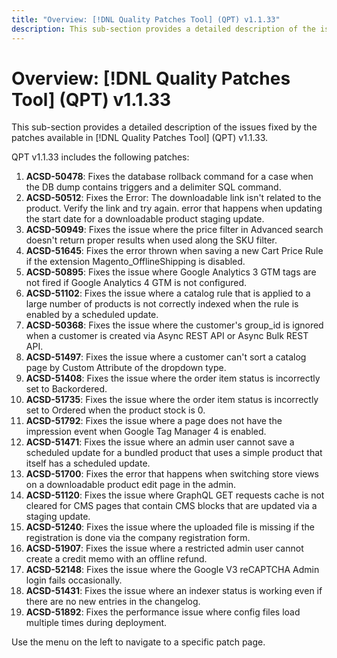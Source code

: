 ```yaml
---
title: "Overview: [!DNL Quality Patches Tool] (QPT) v1.1.33"
description: This sub-section provides a detailed description of the issues fixed by the patches available in [!DNL Quality Patches Tool] (QPT) v1.1.33.
---
```

# Overview: [!DNL Quality Patches Tool] (QPT) v1.1.33

This sub-section provides a detailed description of the issues fixed by the patches available in [!DNL Quality Patches Tool] (QPT) v1.1.33.

QPT v1.1.33 includes the following patches:

1. **ACSD-50478**: Fixes the database rollback command for a case when the DB dump contains triggers and a delimiter SQL command.
1. **ACSD-50512**: Fixes the Error: The downloadable link isn't related to the product. Verify the link and try again. error that happens when updating the start date for a downloadable product staging update.
1. **ACSD-50949**: Fixes the issue where the price filter in Advanced search doesn't return proper results when used along the SKU filter.
1. **ACSD-51645**: Fixes the error thrown when saving a new Cart Price Rule if the extension Magento_OfflineShipping is disabled.
1. **ACSD-50895**: Fixes the issue where Google Analytics 3 GTM tags are not fired if Google Analytics 4 GTM is not configured.
1. **ACSD-51102**: Fixes the issue where a catalog rule that is applied to a large number of products is not correctly indexed when the rule is enabled by a scheduled update.
1. **ACSD-50368**: Fixes the issue where the customer's group_id is ignored when a customer is created via Async REST API or Async Bulk REST API.
1. **ACSD-51497**: Fixes the issue where a customer can't sort a catalog page by Custom Attribute of the dropdown type.
1. **ACSD-51408**: Fixes the issue where the order item status is incorrectly set to Backordered.
1. **ACSD-51735**: Fixes the issue where the order item status is incorrectly set to Ordered when the product stock is 0.
1. **ACSD-51792**: Fixes the issue where a page does not have the impression event when Google Tag Manager 4 is enabled.
1. **ACSD-51471**: Fixes the issue where an admin user cannot save a scheduled update for a bundled product that uses a simple product that itself has a scheduled update.
1. **ACSD-51700**: Fixes the error that happens when switching store views on a downloadable product edit page in the admin.
1. **ACSD-51120**: Fixes the issue where GraphQL GET requests cache is not cleared for CMS pages that contain CMS blocks that are updated via a staging update.
1. **ACSD-51240**: Fixes the issue where the uploaded file is missing if the registration is done via the company registration form.
1. **ACSD-51907**: Fixes the issue where a restricted admin user cannot create a credit memo with an offline refund.
1. **ACSD-52148**: Fixes the issue where the Google V3 reCAPTCHA Admin login fails occasionally.
1. **ACSD-51431**: Fixes the issue where an indexer status is working even if there are no new entries in the changelog.
1. **ACSD-51892**: Fixes the performance issue where config files load multiple times during deployment.

Use the menu on the left to navigate to a specific patch page.
